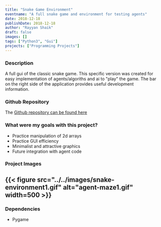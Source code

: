 ```yaml
---
title: "Snake Game Environment"
eventname: "A full snake game and environment for testing agents"
date: 2018-12-18
publishDate: 2018-12-18
author: "Rayyan Shaik"
draft: false
images: []
tags: ["Python3", "Gui"]
projects: ["Programming Projects"]
---
```


### Description
A full gui of the classic snake game. This specific version was created for easy implementation of agents/algoriths and ai to "play" the game. The bar on the right side of the application provides useful development information.

### Github Repository
The [Github repository can be found here](https://github.com/rayyanshaik2022/Snake-Environment)

### What were my goals with this project?
* Practice manipulation of 2d arrays
* Practice GUI efficiency
* Minimalist and attractive graphics
* Future integration with agent code

### Project Images

{{< figure src="../../images/snake-environment1.gif" alt="agent-maze1.gif" width=500 >}}
---

### Dependencies
* Pygame